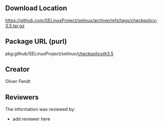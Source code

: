 ## Download Location

https://github.com/SELinuxProject/selinux/archive/refs/tags/checkpolicy-3.5.tar.gz

## Package URL (purl)

pkg:github/SELinuxProject/selinux/checkpolicy@3.5

## Creator

Oliver Fendt

## Reviewers

The information was reviewed by:

* add reviewer here
